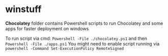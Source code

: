# winstuff
**Chocolatey** folder contains Powershell scripts to run Chocolatey and some apps for faster deployment on windows

To run script via cmd: `Powershell -File ./chocolatey.ps1` and then `Powershell -File ./apps.ps1`
You might need to enable script running via `powershell -Command Set-ExecutionPolicy RemoteSigned` 


